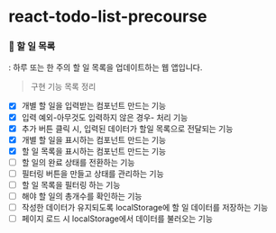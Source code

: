 # react-todo-list-precourse

### 📝 할 일 목록
: 하루 또는 한 주의 할 일 목록을 업데이트하는 웹 앱입니다.

> 구현 기능 목록 정리

- [x] 개별 할 일을 입력받는 컴포넌트 만드는 기능
- [x] 입력 예외-아무것도 입력하지 않은 경우- 처리 기능
- [x] 추가 버튼 클릭 시, 입력된 데이터가 할일 목록으로 전달되는 기능
- [x] 개별 할 일을 표시하는 컴포넌트 만드는 기능
- [x] 할 일 목록을 표시하는 컴포넌트 만드는 기능
- [ ] 할 일의 완료 상태를 전환하는 기능
- [ ] 필터링 버튼을 만들고 상태를 관리하는 기능
- [ ] 할 일 목록을 필터링 하는 기능
- [ ] 해야 할 일의 총개수를 확인하는 기능
- [ ] 작성한 데이터가 유지되도록 localStorage에 할 일 데이터를 저장하는 기능
- [ ] 페이지 로드 시 localStorage에서 데이터를 불러오는 기능